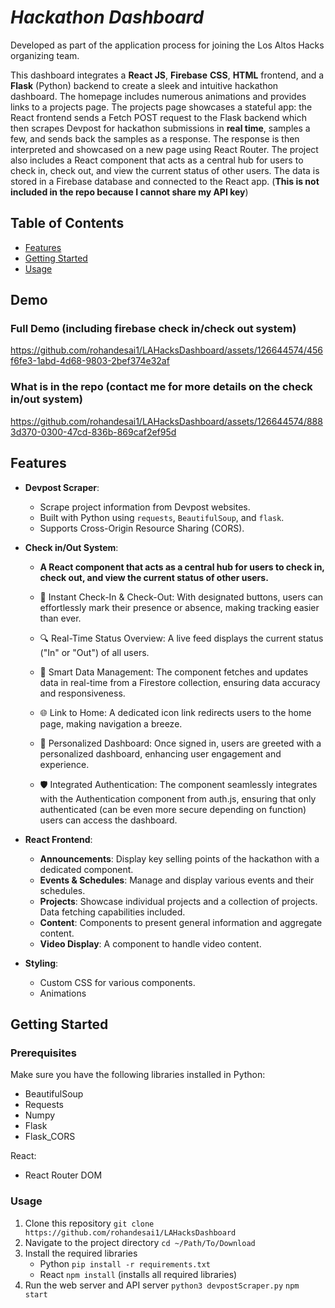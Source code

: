# ***Hackathon Dashboard***
Developed as part of the application process for joining the Los Altos Hacks organizing team. 

This dashboard integrates a **React JS**, **Firebase** **CSS**, **HTML** frontend, and a **Flask** (Python) backend to create a sleek and intuitive hackathon dashboard. The homepage includes numerous animations and provides links to a projects page. The projects page showcases a stateful app: the React frontend sends a Fetch POST request to the Flask backend which then scrapes Devpost for hackathon submissions in **real time**, samples a few, and sends back the samples as a response. The response is then interpreted and showcased on a new page using React Router. The project also includes a React component that acts as a central hub for users to check in, check out, and view the current status of other users. The data is stored in a Firebase database and connected to the React app. (**This is not included in the repo because I cannot share my API key**)



## Table of Contents
- [Features](#features)
- [Getting Started](#getting-started)
- [Usage](#usage)
 

## Demo
### Full Demo (including firebase check in/check out system)


https://github.com/rohandesai1/LAHacksDashboard/assets/126644574/456f6fe3-1abd-4d68-9803-2bef374e32af

### What is in the repo (contact me for more details on the check in/out system)
https://github.com/rohandesai1/LAHacksDashboard/assets/126644574/8883d370-0300-47cd-836b-869caf2ef95d

## Features

- **Devpost Scraper**:
  - Scrape project information from Devpost websites.
  - Built with Python using `requests`, `BeautifulSoup`, and `flask`.
  - Supports Cross-Origin Resource Sharing (CORS).
  

- **Check in/Out System**:
  - **A React component that acts as a central hub for users to check in, check out, and view the current status of other users.**

  - 📌 Instant Check-In & Check-Out: With designated buttons, users can effortlessly mark their presence or absence, making tracking easier than ever.
  - 🔍 Real-Time Status Overview: A live feed displays the current status ("In" or "Out") of all users.
  - 🚀 Smart Data Management: The component fetches and updates data in real-time from a Firestore collection, ensuring data accuracy and responsiveness.
  - 🌐 Link to Home: A dedicated icon link redirects users to the home page, making navigation a breeze.
  - 🎨 Personalized Dashboard: Once signed in, users are greeted with a personalized dashboard, enhancing user engagement and experience.
  - 🛡️ Integrated Authentication: The component seamlessly integrates with the Authentication component from auth.js, ensuring that only authenticated (can be even more secure depending on function) users can access the dashboard.
- **React Frontend**:
  - **Announcements**: Display key selling points of the hackathon with a dedicated component.
  - **Events & Schedules**: Manage and display various events and their schedules.
  - **Projects**: Showcase individual projects and a collection of projects. Data fetching capabilities included. 
  - **Content**: Components to present general information and aggregate content.
  - **Video Display**: A component to handle video content.
  
- **Styling**:
  - Custom CSS for various components.
  - Animations


## Getting Started

### Prerequisites

Make sure you have the following libraries installed in Python:
- BeautifulSoup
- Requests
- Numpy
- Flask
- Flask_CORS

React:

- React Router DOM
  
### Usage
1. Clone this repository
   `git clone https://github.com/rohandesai1/LAHacksDashboard`
2. Navigate to the project directory
   `cd ~/Path/To/Download`
3. Install the required libraries
   - Python
   `pip install -r requirements.txt`
   - React
   `npm install` (installs all required libraries)
4. Run the web server and API server
   `python3 devpostScraper.py`
   `npm start`
